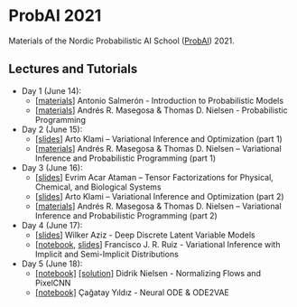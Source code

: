 # ProbAI 2021

Materials of the Nordic Probabilistic AI School ([ProbAI](https://www.probabilistic.ai)) 2021.

## Lectures and Tutorials

* Day 1 (June 14):
  * [[materials](https://github.com/probabilisticai/probai-2021/tree/main/Day1/2_antonio)] Antonio Salmerón - Introduction to Probabilistic Models
  * [[materials](https://github.com/PGM-Lab/probai-2021-pyro/tree/main/Day1)] Andrés R. Masegosa & Thomas D. Nielsen - Probabilistic Programming
* Day 2 (June 15):
  * [[slides](https://github.com/probabilisticai/probai-2021/tree/main/Day2/2_klami)] Arto Klami – Variational Inference and Optimization (part 1)
  * [[materials](https://github.com/PGM-Lab/probai-2021-pyro/tree/main/Day2)] Andrés R. Masegosa & Thomas D. Nielsen – Variational Inference and Probabilistic Programming (part 1)
* Day 3 (June 16):
  * [[slides](https://github.com/probabilisticai/probai-2021/blob/main/Day3/1_acar/Acar_NordicAI21.pdf)] Evrim Acar Ataman – Tensor Factorizations for Physical, Chemical, and Biological Systems
  * [[slides](https://github.com/probabilisticai/probai-2021/tree/main/Day3/2_klami)] Arto Klami – Variational Inference and Optimization (part 2)
  * [[materials](https://github.com/PGM-Lab/probai-2021-pyro/tree/main/Day3)] Andrés R. Masegosa & Thomas D. Nielsen – Variational Inference and Probabilistic Programming (part 2)
* Day 4 (June 17):
  * [[slides](https://github.com/probabilisticai/probai-2021/tree/main/Day4/1_aziz)] Wilker Aziz - Deep Discrete Latent Variable Models
  * [[notebook](https://colab.research.google.com/drive/1znA-K9F4C7Rp-uN13wFb9daHfzmdDRas?usp=sharing), [slides](https://github.com/probabilisticai/probai-2021/blob/main/Day4/slides.pdf)] Francisco J. R. Ruiz - Variational Inference with Implicit and Semi-Implicit Distributions
* Day 5 (June 18):
  * [[notebook]](https://colab.research.google.com/drive/1SW3VE8KqFWvyDIyMhaEbzQIFPijJc2IJ?usp=sharing) [[solution]](https://colab.research.google.com/drive/1RVvYC6CyxrWuxngtgZ0nWaQJDE8XmSli?usp=sharing) Didrik Nielsen - Normalizing Flows and PixelCNN
  * [[notebook]](https://colab.research.google.com/drive/1UwhrYiPiIx9q7Lb8m8TZNe5teJ_fUPmA?usp=sharing) Çağatay Yıldız - Neural ODE & ODE2VAE
